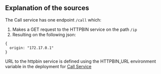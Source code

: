 ## Explanation of the sources

The Call service has one endpoint `/call` which:
1. Makes a GET request to the HTTPBIN service on the path `/ip`
2. Resulting on the following json:

```
{
  origin: "172.17.0.1"
}
```

URL to the httpbin service is defined using the HTTPBIN_URL environment variable in the deployment for [Call Service](./call-service)

